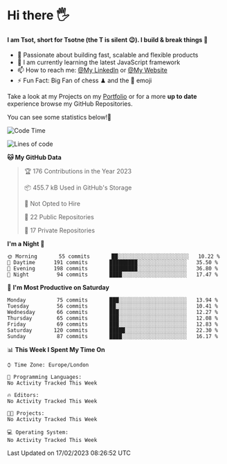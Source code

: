 # Hi there :raised_hand_with_fingers_splayed:
#### I am Tsot, short for Tsotne (the T is silent :wink:). I build & break things :space_invader:
- :telescope: Passionate about building fast, scalable and flexible products
- :seedling: I am currently learning the latest JavaScript framework 
- :mailbox: How to reach me: [@My LinkedIn](https://www.linkedin.com/in/tsotne-gvadzabia/) or [@My Website](https://tsotne.co.uk/contact)
- :zap: Fun Fact: Big Fan of chess ♟ and the 👾 emoji

Take a look at my Projects on my [Portfolio](https://tsotne.co.uk/) or for a more **up to date** experience browse my GitHub Repositories.

You can see some statistics below!:space_invader:
<!--START_SECTION:waka-->
![Code Time](http://img.shields.io/badge/Code%20Time-761%20hrs%202%20mins-blue)

![Lines of code](https://img.shields.io/badge/From%20Hello%20World%20I%27ve%20Written-2%20Million%20lines%20of%20code-blue)

**🐱 My GitHub Data** 

> 🏆 176 Contributions in the Year 2023
 > 
> 📦 455.7 kB Used in GitHub's Storage 
 > 
> 🚫 Not Opted to Hire
 > 
> 📜 22 Public Repositories 
 > 
> 🔑 17 Private Repositories  
 > 
**I'm a Night 🦉** 

```text
🌞 Morning       55 commits       ██░░░░░░░░░░░░░░░░░░░░░░░   10.22 % 
🌆 Daytime      191 commits       █████████░░░░░░░░░░░░░░░░   35.50 % 
🌃 Evening      198 commits       █████████░░░░░░░░░░░░░░░░   36.80 % 
🌙 Night         94 commits       ████░░░░░░░░░░░░░░░░░░░░░   17.47 % 

```
📅 **I'm Most Productive on Saturday** 

```text
Monday          75 commits       ███░░░░░░░░░░░░░░░░░░░░░░   13.94 % 
Tuesday         56 commits       ██░░░░░░░░░░░░░░░░░░░░░░░   10.41 % 
Wednesday       66 commits       ███░░░░░░░░░░░░░░░░░░░░░░   12.27 % 
Thursday        65 commits       ███░░░░░░░░░░░░░░░░░░░░░░   12.08 % 
Friday          69 commits       ███░░░░░░░░░░░░░░░░░░░░░░   12.83 % 
Saturday       120 commits       █████░░░░░░░░░░░░░░░░░░░░   22.30 % 
Sunday          87 commits       ████░░░░░░░░░░░░░░░░░░░░░   16.17 % 

```


📊 **This Week I Spent My Time On** 

```text
⌚︎ Time Zone: Europe/London

💬 Programming Languages: 
No Activity Tracked This Week

🔥 Editors: 
No Activity Tracked This Week

🐱‍💻 Projects: 
No Activity Tracked This Week

💻 Operating System: 
No Activity Tracked This Week

```


 Last Updated on 17/02/2023 08:26:52 UTC
<!--END_SECTION:waka-->
